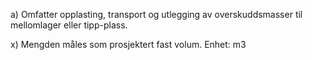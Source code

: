 a) Omfatter opplasting, transport og utlegging av overskuddsmasser til mellomlager eller tipp-plass.

x) Mengden måles som prosjektert fast volum. Enhet: m3

